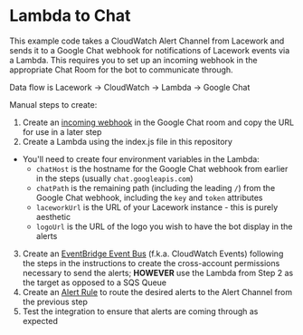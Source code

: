 # Lambda to Chat

This example code takes a CloudWatch Alert Channel from Lacework and sends it to a Google Chat webhook for notifications of Lacework events via a Lambda.  This requires you to set up an incoming webhook in the appropriate Chat Room for the bot to communicate through.

Data flow is Lacework -> CloudWatch -> Lambda -> Google Chat

Manual steps to create:
1. Create an [incoming webhook](https://developers.google.com/chat/how-tos/webhooks) in the Google Chat room and copy the URL for use in a later step
2. Create a Lambda using the index.js file in this repository
  * You'll need to create four environment variables in the Lambda:
    * `chatHost` is the hostname for the Google Chat webhook from earlier in the steps (usually `chat.googleapis.com`)
    * `chatPath` is the remaining path (including the leading `/`) from the Google Chat webhook, including the `key` and `token` attributes
    * `laceworkUrl` is the URL of your Lacework instance - this is purely aesthetic
    * `logoUrl` is the URL of the logo you wish to have the bot display in the alerts
3. Create an [EventBridge Event Bus](https://support.lacework.com/hc/en-us/articles/360034367393-Webhook) (f.k.a. CloudWatch Events) following the steps in the instructions to create the cross-account permissions necessary to send the alerts; **HOWEVER** use the Lambda from Step 2 as the target as opposed to a SQS Queue
4. Create an [Alert Rule](https://support.lacework.com/hc/en-us/articles/360042236733-Alert-Rules) to route the desired alerts to the Alert Channel from the previous step 
5. Test the integration to ensure that alerts are coming through as expected
